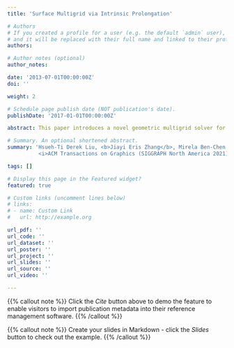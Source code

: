 ```yaml
---
title: 'Surface Multigrid via Intrinsic Prolongation'

# Authors
# If you created a profile for a user (e.g. the default `admin` user), write the username (folder name) here
# and it will be replaced with their full name and linked to their profile.
authors:

# Author notes (optional)
author_notes:

date: '2013-07-01T00:00:00Z'
doi: ''

weight: 2

# Schedule page publish date (NOT publication's date).
publishDate: '2017-01-01T00:00:00Z'

abstract: This paper introduces a novel geometric multigrid solver for unstructured curved surfaces. Multigrid methods are highly efficient iterative methods for solving systems of linear equations. Despite the success in solving problems defined on structured domains, generalizing multigrid to unstructured curved domains remains a challenging problem. The critical missing ingredient is a prolongation operator to transfer functions across different multigrid levels. We propose a novel method for computing the prolongation for triangulated surfaces based on intrinsic geometry, enabling an efficient geometric multigrid solver for curved surfaces. Our surface multigrid solver achieves better convergence than existing multigrid methods. Compared to direct solvers, our solver is orders of magnitude faster. We evaluate our method on many geometry processing applications and a wide variety of complex shapes with and without boundaries. By simply replacing the direct solver, we upgrade existing algorithms to interactive frame rates, and shift the computational bottleneck away from solving linear systems.

# Summary. An optional shortened abstract.
summary: 'Hsueh-Ti Derek Liu, <b>Jiayi Eris Zhang</b>, Mirela Ben-Chen, Alec Jacobson <br>
          <i>ACM Transactions on Graphics (SIGGRAPH North America 2021)</i>'

tags: []

# Display this page in the Featured widget?
featured: true

# Custom links (uncomment lines below)
# links:
# - name: Custom Link
#   url: http://example.org

url_pdf: ''
url_code: ''
url_dataset: ''
url_poster: ''
url_project: ''
url_slides: ''
url_source: ''
url_video: ''

---
```


{{% callout note %}}
Click the _Cite_ button above to demo the feature to enable visitors to import publication metadata into their reference management software.
{{% /callout %}}

{{% callout note %}}
Create your slides in Markdown - click the _Slides_ button to check out the example.
{{% /callout %}}

